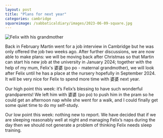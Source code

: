 ```yaml
---
layout: post
title: "Plans for next year"
categories: cambridge
squareimage: /sabbaticaldiary/images/2023-06-09-square.jpg
---
```

<img src="/sabbaticaldiary/images/2023-06-09.jpg" alt="Felix with his grandmother" class="center">

Back in February Martin went for a job interview in Cambridge but he was only offered the job two weeks ago. After further discussions, we are now able to make plans: we will be moving back after Christmas so that Martin can start his new job at the university in January 2024; together with the help of my mum, Felix's 婆婆 (po po - maternal grandmother), we will look after Felix until he has a place at the nursery hopefully in September 2024. It will be very nice for Felix to spend more time with 婆婆 next year.

Our high point this week: it’s Felix’s blessing to have such wonderful grandparents! We left him with 婆婆 (po po) to push him in the pram so he could get an afternoon nap while she went for a walk, and I could finally get some quiet time to do my self-study.

Our low point this week: nothing new to report. We have decided that if we are sleeping reasonably well at night and managing Felix’s naps during the day then we should not generate a problem of thinking Felix needs sleep training. 